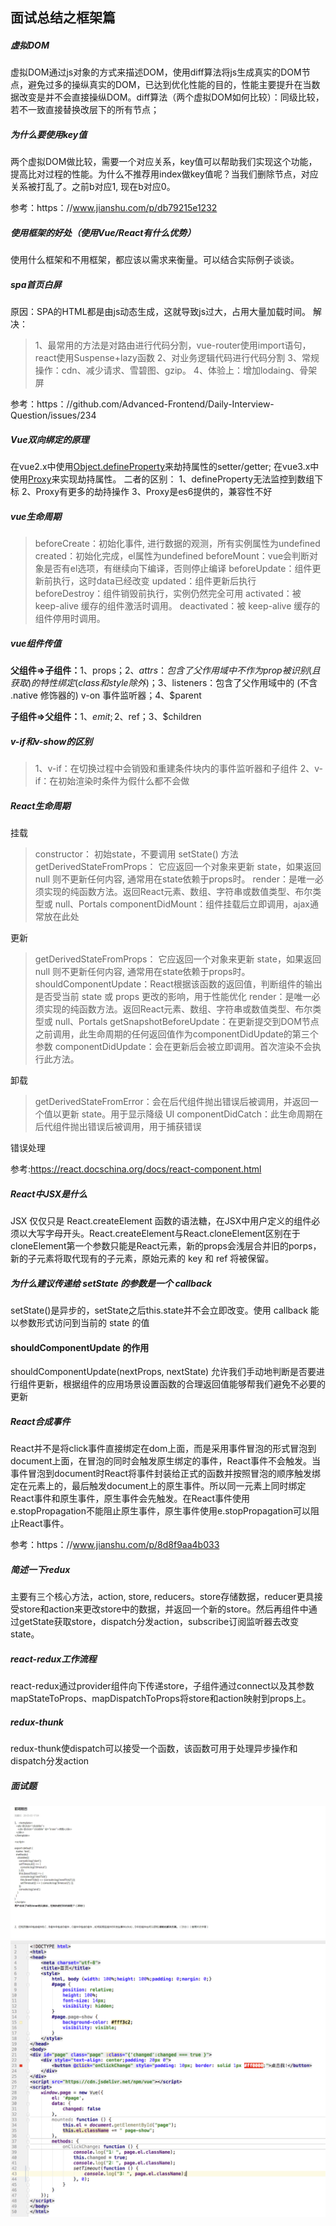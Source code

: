 ## 面试总结之框架篇

##### 虚拟DOM

虚拟DOM通过js对象的方式来描述DOM，使用diff算法将js生成真实的DOM节点，避免过多的操纵真实的DOM，已达到优化性能的目的，性能主要提升在当数据改变是并不会直接操纵DOM。diff算法（两个虚拟DOM如何比较）：同级比较，若不一致直接替换改层下的所有节点；

##### 为什么要使用key值

两个虚拟DOM做比较，需要一个对应关系，key值可以帮助我们实现这个功能，提高比对过程的性能。为什么不推荐用index做key值呢？当我们删除节点，对应关系被打乱了。之前b对应1, 现在b对应0。

参考：https：//www.jianshu.com/p/db79215e1232

##### 使用框架的好处（使用Vue/React有什么优势）

使用什么框架和不用框架，都应该以需求来衡量。可以结合实际例子谈谈。

##### spa首页白屏

原因：SPA的HTML都是由js动态生成，这就导致js过大，占用大量加载时间。
解决：
  >1、最常用的方法是对路由进行代码分割，vue-router使用import语句，react使用Suspense+lazy函数
  >2、对业务逻辑代码进行代码分割
  >3、常规操作：cdn、减少请求、雪碧图、gzip。
  >4、体验上：增加lodaing、骨架屏

参考：https：//github.com/Advanced-Frontend/Daily-Interview-Question/issues/234

##### Vue双向绑定的原理

在vue2.x中使用[Object.defineProperty](https：//developer.mozilla.org/zh-CN/docs/Web/JavaScript/Reference/Global_Objects/Object/defineProperty)来劫持属性的setter/getter;
在vue3.x中使用[Proxy](https：//es6.ruanyifeng.com/#docs/proxy)来实现劫持属性。
二者的区别：
1、defineProperty无法监控到数组下标
2、Proxy有更多的劫持操作
3、Proxy是es6提供的，兼容性不好

##### vue生命周期

> beforeCreate：初始化事件, 进行数据的观测，所有实例属性为undefined
> created：初始化完成，el属性为undefined
> beforeMount：vue会判断对象是否有el选项，有继续向下编译，否则停止编译
> beforeUpdate：组件更新前执行，这时data已经改变
> updated：组件更新后执行
> beforeDestroy：组件销毁前执行，实例仍然完全可用
> activated：被 keep-alive 缓存的组件激活时调用。
> deactivated：被 keep-alive 缓存的组件停用时调用。

##### vue组件传值

<b>父组件=>子组件：</b>1、props；2、$attrs：包含了父作用域中不作为 prop被识别 (且获取) 的特性绑定 (class 和 style 除外)；3、$listeners：包含了父作用域中的 (不含 .native 修饰器的) v-on 事件监听器；4、$parent

<b>子组件=>父组件：</b>1、$emit; 2、$ref；3、$children

##### v-if和v-show的区别

> 1、v-if：在切换过程中会销毁和重建条件块内的事件监听器和子组件
> 2、v-if：在初始渲染时条件为假什么都不会做

##### React生命周期

挂载

> constructor： 初始state，不要调用 setState() 方法
> getDerivedStateFromProps： 它应返回一个对象来更新 state，如果返回 null 则不更新任何内容, 通常用在state依赖于props时。
> render：是唯一必须实现的纯函数方法。返回React元素、数组、字符串或数值类型、布尔类型或 null、Portals
> componentDidMount：组件挂载后立即调用，ajax通常放在此处

更新

> getDerivedStateFromProps： 它应返回一个对象来更新 state，如果返回 null 则不更新任何内容, 通常用在state依赖于props时。
> shouldComponentUpdate：React根据该函数的返回值，判断组件的输出是否受当前 state 或 props 更改的影响，用于性能优化
> render：是唯一必须实现的纯函数方法。返回React元素、数组、字符串或数值类型、布尔类型或 null、Portals
> getSnapshotBeforeUpdate：在更新提交到DOM节点之前调用，此生命周期的任何返回值作为componentDidUpdate的第三个参数
> componentDidUpdate：会在更新后会被立即调用。首次渲染不会执行此方法。

卸载

> getDerivedStateFromError：会在后代组件抛出错误后被调用，并返回一个值以更新 state。用于显示降级 UI
> componentDidCatch：此生命周期在后代组件抛出错误后被调用，用于捕获错误

错误处理

参考:<https://react.docschina.org/docs/react-component.html>

##### React中JSX是什么

JSX 仅仅只是 React.createElement 函数的语法糖，在JSX中用户定义的组件必须以大写字母开头。React.createElement与React.cloneElement区别在于cloneElement第一个参数只能是React元素，新的props会浅层合并旧的porps，新的子元素将取代现有的子元素，原始元素的 key 和 ref 将被保留。

##### 为什么建议传递给 setState 的参数是一个 callback

setState()是异步的，setState之后this.state并不会立即改变。使用 callback 能以参数形式访问到当前的 state 的值

#### shouldComponentUpdate 的作用

shouldComponentUpdate(nextProps, nextState) 允许我们手动地判断是否要进行组件更新，根据组件的应用场景设置函数的合理返回值能够帮我们避免不必要的更新

##### React合成事件

React并不是将click事件直接绑定在dom上面，而是采用事件冒泡的形式冒泡到document上面，在冒泡的同时会触发原生绑定的事件，React事件不会触发。当事件冒泡到document时React将事件封装给正式的函数并按照冒泡的顺序触发绑定在元素上的，最后触发document上的原生事件。所以同一元素上同时绑定React事件和原生事件，原生事件会先触发。在React事件使用e.stopPropagation不能阻止原生事件，原生事件使用e.stopPropagation可以阻止React事件。

参考：https：//www.jianshu.com/p/8d8f9aa4b033

##### 简述一下redux

主要有三个核心方法，action, store, reducers。store存储数据，reducer更具接受store和action来更改store中的数据，并返回一个新的store。然后再组件中通过getState获取store，dispatch分发action，subscribe订阅监听器去改变state。

##### react-redux工作流程

react-redux通过provider组件向下传递store，子组件通过connect以及其参数mapStateToProps、mapDispatchToProps将store和action映射到props上。

##### redux-thunk

redux-thunk使dispatch可以接受一个函数，该函数可用于处理异步操作和dispatch分发action

##### 面试题

![image](https://github.com/smallmonsters/Blog/blob/master/asset/interview/1.jpg)
![image](https://github.com/smallmonsters/Blog/blob/master/asset/interview/2.png)
